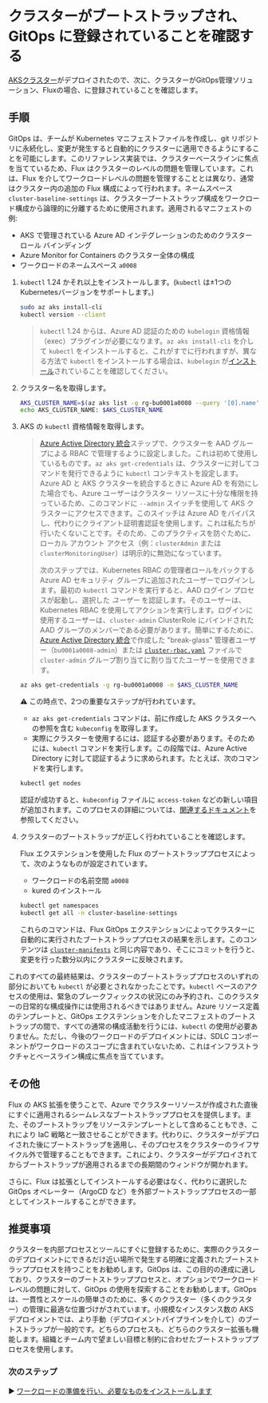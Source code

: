 # クラスターがブートストラップされ、GitOps に登録されていることを確認する

[AKSクラスター](./06-aks-cluster.md)がデプロイされたので、次に、クラスターがGitOps管理ソリューション、Fluxの場合、に登録されていることを確認します。

## 手順

GitOps は、チームが Kubernetes マニフェストファイルを作成し、git リポジトリに永続化し、変更が発生すると自動的にクラスターに適用できるようにすることを可能にします。このリファレンス実装では、クラスターベースラインに焦点を当てているため、Flux はクラスターのレベルの問題を管理しています。これは、Flux を介してワークロードレベルの問題を管理することとは異なり、通常はクラスター内の追加の Flux 構成によって行われます。ネームスペース `cluster-baseline-settings` は、クラスターブートストラップ構成をワークロード構成から論理的に分離するために使用されます。適用されるマニフェストの例:

* AKS で管理されている Azure AD インテグレーションのためのクラスター ロール バインディング
* Azure Monitor for Containers のクラスター全体の構成
* ワークロードのネームスペース `a0008`

1. `kubectl` 1.24 かそれ以上をインストールします。(`kubectl` は±1つのKubernetesバージョンをサポートします。)

   ```bash
   sudo az aks install-cli
   kubectl version --client
   ```

   > `kubectl` 1.24 からは、Azure AD 認証のための `kubelogin` 資格情報（exec）プラグインが必要になります。`az aks install-cli` を介して `kubectl` をインストールすると、これがすでに行われますが、異なる方法で `kubectl` をインストールする場合は、`kubelogin` が[インストール](https://github.com/Azure/kubelogin#getting-started)されていることを確認してください。

2. クラスター名を取得します。

   ```bash
   AKS_CLUSTER_NAME=$(az aks list -g rg-bu0001a0008 --query '[0].name' -o tsv)
   echo AKS_CLUSTER_NAME: $AKS_CLUSTER_NAME
   ```

3. AKS の `kubectl` 資格情報を取得します。

   > [Azure Active Directory 統合](03-aad.md)ステップで、クラスターを AAD グループによる RBAC で管理するように設定しました。これは初めて使用しているものです。`az aks get-credentials` は、クラスターに対してコマンドを発行できるように `kubectl` コンテキストを設定します。Azure AD と AKS クラスターを統合するときに Azure AD を有効にした場合でも、Azure ユーザーはクラスター リソースに十分な権限を持っているため、このコマンドに `--admin` スイッチを使用して AKS クラスターにアクセスできます。このスイッチは Azure AD をバイパスし、代わりにクライアント証明書認証を使用します。これは私たちが行いたくないことです。そのため、このプラクティスを防ぐために、ローカル アカウント アクセス（例：`clusterAdmin` または `clusterMonitoringUser`）は明示的に無効になっています。
   >
   > 次のステップでは、Kubernetes RBAC の管理者ロールをバックする Azure AD セキュリティ グループに追加されたユーザーでログインします。最初の `kubectl` コマンドを実行すると、AAD ログイン プロセスが起動し、選択した _ユーザー_ を認証します。そのユーザーは、Kubernetes RBAC を使用してアクションを実行します。ログインに使用するユーザーは、`cluster-admin` ClusterRole にバインドされた AAD グループのメンバーである必要があります。簡単にするために、[Azure Active Directory 統合](03-aad.md)で作成した "break-glass" 管理者ユーザー（`bu0001a0008-admin`）または [`cluster-rbac.yaml`](cluster-manifests/cluster-rbac.yaml) ファイルで `cluster-admin` グループ割り当てに割り当てたユーザーを使用できます。

   ```bash
   az aks get-credentials -g rg-bu0001a0008 -n $AKS_CLUSTER_NAME
   ```

   :warning: この時点で、2つの重要なステップが行われています。

      * `az aks get-credentials` コマンドは、前に作成した AKS クラスターへの参照を含む `kubeconfig` を取得します。
      * 実際にクラスターを使用するには、認証する必要があります。そのためには、`kubectl` コマンドを実行します。この段階では、Azure Active Directory に対して認証するように求められます。たとえば、次のコマンドを実行します。

   ```bash
   kubectl get nodes
   ```

   認証が成功すると、`kubeconfig` ファイルに `access-token` などの新しい項目が追加されます。このプロセスの詳細については、[関連するドキュメント](https://kubernetes.io/docs/reference/access-authn-authz/authentication/#openid-connect-tokens)を参照してください。

4. クラスターのブートストラップが正しく行われていることを確認します。

   Flux エクステンションを使用した Flux のブートストラッププロセスによって、次のようなものが設定されています。

   * ワークロードの名前空間 `a0008`
   * kured のインストール

   ```bash
   kubectl get namespaces
   kubectl get all -n cluster-baseline-settings
   ```

   これらのコマンドは、Flux GitOps エクステンションによってクラスターに自動的に実行されたブートストラッププロセスの結果を示します。このコンテンツは [`cluster-manifests`](./cluster-manifests) と同じ内容であり、そこにコミットを行うと、変更を行った数分以内にクラスターに反映されます。

これのすべての最終結果は、クラスターのブートストラッププロセスのいずれの部分においても `kubectl` が必要とされなかったことです。`kubectl` ベースのアクセスの使用は、緊急のブレークフィックスの状況にのみ予約され、このクラスターの日常的な構成操作には使用されるべきではありません。Azure リソース定義のテンプレートと、GitOps エクステンションを介したマニフェストのブートストラップの間で、すべての通常の構成活動を行うには、`kubectl` の使用が必要ありません。ただし、今後のワークロードのデプロイメントには、SDLC コンポーネントがワークロードのスコープに含まれていないため、これはインフラストラクチャとベースライン構成に焦点を当てています。

## その他

Flux の AKS 拡張を使うことで、Azure でクラスターリソースが作成された直後にすぐに適用されるシームレスなブートストラッププロセスを提供します。また、そのブートストラップをリソーステンプレートとして含めることもでき、これにより IaC 戦略と一致させることができます。代わりに、クラスターがデプロイされた後にブートストラップを適用し、そのプロセスをクラスターのライフサイクル外で管理することもできます。これにより、クラスターがデプロイされてからブートストラップが適用されるまでの長期間のウィンドウが開かれます。

さらに、Flux は拡張としてインストールする必要はなく、代わりに選択した GitOps オペレーター（ArgoCD など）を外部ブートストラッププロセスの一部としてインストールすることができます。

## 推奨事項

クラスターを内部プロセスとツールにすぐに登録するために、実際のクラスターのデプロイメントにできるだけ近い場所で発生する明確に定義されたブートストラッププロセスを持つことをお勧めします。GitOps は、この目的の達成に適しており、クラスターのブートストラッププロセスと、オプションでワークロードレベルの問題に対して、GitOps の使用を探索することをお勧めします。GitOps は、一貫性とスケールの簡単さのために、多くのクラスター（多くのクラスター）の管理に最適な位置づけがされています。小規模なインスタンス数の AKS デプロイメントでは、より手動（デプロイメントパイプラインを介して）のブートストラップが一般的です。どちらのプロセスも、どちらのクラスター拡張も機能します。組織とチーム内で望ましい目標と制約に合わせたブートストラッププロセスを使用します。

### 次のステップ

:arrow_forward: [ワークロードの準備を行い、必要なものをインストールします](./08-workload-prerequisites.md)
